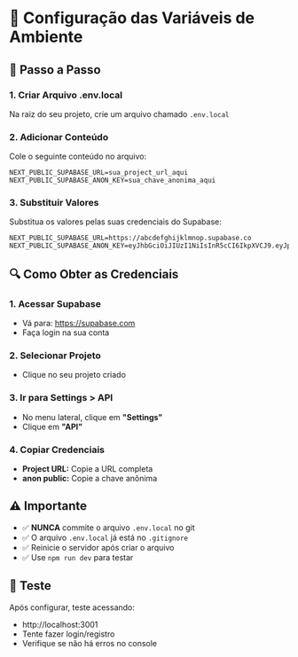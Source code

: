 # 🔧 Configuração das Variáveis de Ambiente

## 📝 Passo a Passo

### 1. Criar Arquivo .env.local
Na raiz do seu projeto, crie um arquivo chamado `.env.local`

### 2. Adicionar Conteúdo
Cole o seguinte conteúdo no arquivo:

```env
NEXT_PUBLIC_SUPABASE_URL=sua_project_url_aqui
NEXT_PUBLIC_SUPABASE_ANON_KEY=sua_chave_anonima_aqui
```

### 3. Substituir Valores
Substitua os valores pelas suas credenciais do Supabase:

```env
NEXT_PUBLIC_SUPABASE_URL=https://abcdefghijklmnop.supabase.co
NEXT_PUBLIC_SUPABASE_ANON_KEY=eyJhbGciOiJIUzI1NiIsInR5cCI6IkpXVCJ9.eyJpc3MiOiJzdXBhYmFzZSIsInJlZiI6ImFiY2RlZmdoaWprbG1ub3AiLCJyb2xlIjoiYW5vbiIsImlhdCI6MTYzNjU0NzIwMCwiZXhwIjoxOTUyMTIzMjAwfQ.exemplo_chave_aqui
```

## 🔍 Como Obter as Credenciais

### 1. Acessar Supabase
- Vá para: https://supabase.com
- Faça login na sua conta

### 2. Selecionar Projeto
- Clique no seu projeto criado

### 3. Ir para Settings > API
- No menu lateral, clique em **"Settings"**
- Clique em **"API"**

### 4. Copiar Credenciais
- **Project URL:** Copie a URL completa
- **anon public:** Copie a chave anônima

## ⚠️ Importante

- ✅ **NUNCA** commite o arquivo `.env.local` no git
- ✅ O arquivo `.env.local` já está no `.gitignore`
- ✅ Reinicie o servidor após criar o arquivo
- ✅ Use `npm run dev` para testar

## 🧪 Teste

Após configurar, teste acessando:
- http://localhost:3001
- Tente fazer login/registro
- Verifique se não há erros no console
